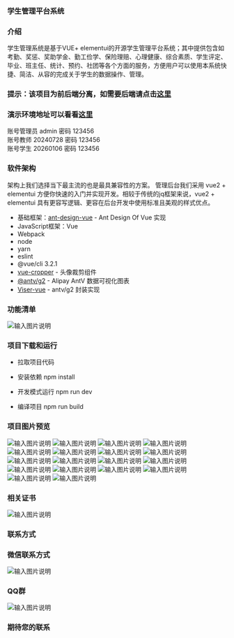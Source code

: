 ### 学生管理平台系统

### 介绍

学生管理系统是基于VUE+ elementui的开源学生管理平台系统；其中提供包含如考勤、奖惩、奖助学金、勤工俭学、保险理赔、心理健康、综合素质、学生评定、毕业、班主任、统计、预约、社团等各个方面的服务，方便用户可以使用本系统快捷、简洁、从容的完成关于学生的数据操作、管理。

### 提示：该项目为前后端分离，如需要后端请点击<a href='https://gitee.com/dysxsoft/student-management-backend'>这里</a>
### 演示环境地址可以看看<a href='http://101.132.191.146/zhongmei/front/'>这里</a>
账号管理员 admin  密码 123456<br/>
账号教师 20240728 密码 123456<br/>
账号学生 20260106 密码 123456<br/>

### 软件架构

架构上我们选择当下最主流的也是最具兼容性的方案。
管理后台我们采用 vue2 + elementui 方便你快速的入门并实现开发。相较于传统的jq框架来说，vue2 + elementui 具有更容写逻辑、更容在后台开发中使用标准且美观的样式优点。
- 基础框架：[ant-design-vue](https://github.com/vueComponent/ant-design-vue) - Ant Design Of Vue 实现
- JavaScript框架：Vue
- Webpack
- node
- yarn
- eslint
- @vue/cli 3.2.1
- [vue-cropper](https://github.com/xyxiao001/vue-cropper) - 头像裁剪组件
- [@antv/g2](https://antv.alipay.com/zh-cn/index.html) - Alipay AntV 数据可视化图表
- [Viser-vue](https://viserjs.github.io/docs.html#/viser/guide/installation)  - antv/g2 封装实现

### 功能清单

![输入图片说明](src/assets/gn1.png)

### 项目下载和运行
- 拉取项目代码
- 安装依赖
npm install

- 开发模式运行
npm run dev

- 编译项目
npm run build

### 项目图片预览
![输入图片说明](src/assets/image.png)
![输入图片说明](src/assets/image1.png)
![输入图片说明](src/assets/image2.png)
![输入图片说明](src/assets/image3.png)
![输入图片说明](src/assets/image4.png)
![输入图片说明](src/assets/image5.png)
![输入图片说明](src/assets/image6.png)
![输入图片说明](src/assets/image7.png)
![输入图片说明](src/assets/image8.png)
![输入图片说明](src/assets/image9.png)
![输入图片说明](src/assets/image10.png)
![输入图片说明](src/assets/image11.png)
![输入图片说明](src/assets/image12.png)
![输入图片说明](src/assets/image13.png)
![输入图片说明](src/assets/image14.png)
![输入图片说明](src/assets/image15.png)
![输入图片说明](src/assets/image16.png)
![输入图片说明](src/assets/image17.png)
### 相关证书
![输入图片说明](src/assets/e152695380ca6946a99e1e66c58680c.jpg)


### 联系方式
### 微信联系方式

![输入图片说明](src/assets/1715140097145.png)</br>

### QQ群

![输入图片说明](src/assets/63d9778d009ea49532a243ad744328c.png)
### 期待您的联系




